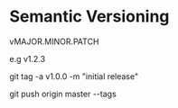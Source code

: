 # Semantic Versioning

vMAJOR.MINOR.PATCH

e.g v1.2.3

git tag -a v1.0.0 -m "initial release"

git push origin master --tags
